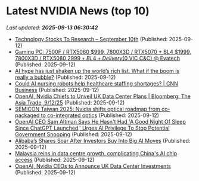 # Latest NVIDIA News (top 10)
_Last updated: **2025-09-13 06:30:42**_

- [Technology Stocks To Research – September 10th](https://www.etfdailynews.com/2025/09/12/technology-stocks-to-research-september-10th/) (Published: 2025-09-12)
- [Gaming PC: 7500F / RTX5060 $999, 7800X3D / RTX5070 + BL4 $1999, 7800X3D / RTX5080 $2999 + BL4 + Delivery ($0 VIC C&C) @ Evatech](https://www.ozbargain.com.au/node/923846) (Published: 2025-09-12)
- [AI hype has just shaken up the world’s rich list. What if the boom is really a bubble?](https://theconversation.com/ai-hype-has-just-shaken-up-the-worlds-rich-list-what-if-the-boom-is-really-a-bubble-265080) (Published: 2025-09-12)
- [Could AI nursing robots help healthcare staffing shortages? | CNN Business](https://www.cnn.com/2025/09/12/tech/taiwan-nursing-robots-nurabot-foxconn-nvidia-hnk-spc) (Published: 2025-09-12)
- [OpenAI, Nvidia Chiefs to Unveil UK Data Center Plans | Bloomberg: The Asia Trade, 9/12/25](https://biztoc.com/x/a846cc1496cba04f) (Published: 2025-09-12)
- [SEMICON Taiwan 2025: Nvidia shifts optical roadmap from co-packaged to co-integrated optics](https://www.digitimes.com/news/a20250912VL204/optics-design-performance-accelerated-computing-cpo.html) (Published: 2025-09-12)
- [OpenAI CEO Sam Altman Says He Hasn't Had 'A Good Night Of Sleep Since ChatGPT Launched,' Urges AI Privilege To Stop Potential Government Snooping](https://finance.yahoo.com/news/openai-ceo-sam-altman-says-033107353.html) (Published: 2025-09-12)
- [Alibaba’s Shares Soar After Investors Buy Into Big AI Moves](https://www.livemint.com/companies/news/alibabas-shares-soar-after-investors-buy-into-big-ai-moves-11757646624491.html) (Published: 2025-09-12)
- [Malaysia reins in data centre growth, complicating China's AI chip access](https://economictimes.indiatimes.com/tech/artificial-intelligence/malaysia-reins-in-data-centre-growth-complicating-chinas-ai-chip-access/articleshow/123841816.cms) (Published: 2025-09-12)
- [OpenAI, Nvidia CEOs to Announce UK Data Center Investments](https://finance.yahoo.com/news/openai-nvidia-ceos-announce-uk-024155303.html) (Published: 2025-09-12)
